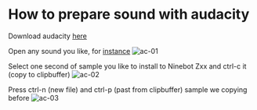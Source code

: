 # How to prepare sound with audacity

Download audacity [here](https://www.audacityteam.org/download/)

Open any sound you like, for [instance](https://freesound.org/people/mboscolo/sounds/212663/)
![ac-01](https://github.com/berghauz/wnb-slicer/howto/images/ac_01.png)

Select one second of sample you like to install to Ninebot Zxx and ctrl-c it (copy to clipbuffer)
![ac-02](https://github.com/berghauz/wnb-slicer/howto/images/ac_02.png)

Press ctrl-n (new file) and ctrl-p (past from clipbuffer) sample we copying before
![ac-03](https://github.com/berghauz/wnb-slicer/howto/images/ac_03.png)
